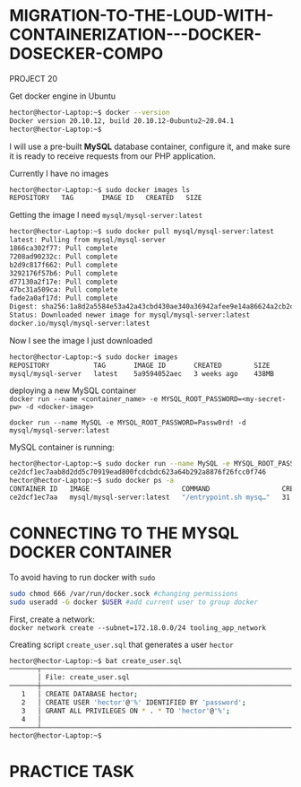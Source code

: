 # MIGRATION-TO-THE-LOUD-WITH-CONTAINERIZATION---DOCKER-DOSECKER-COMPO
PROJECT 20  

Get docker engine in Ubuntu  
``` bash
hector@hector-Laptop:~$ docker --version
Docker version 20.10.12, build 20.10.12-0ubuntu2~20.04.1
hector@hector-Laptop:~$
```




I will use a pre-built **MySQL** database container, configure it, and make sure it is ready to receive requests from our PHP application.  


Currently I have no images
``` bash
hector@hector-Laptop:~$ sudo docker images ls
REPOSITORY   TAG       IMAGE ID   CREATED   SIZE
```
Getting the image I need `mysql/mysql-server:latest`  
``` bash
hector@hector-Laptop:~$ sudo docker pull mysql/mysql-server:latest
latest: Pulling from mysql/mysql-server
1866ca302f77: Pull complete
7208ad90232c: Pull complete
b2d9c817f662: Pull complete
3292176f57b6: Pull complete
d77130a2f17e: Pull complete
47bc31a509ca: Pull complete
fade2a0af17d: Pull complete
Digest: sha256:1a8d2a5584e53a42a43cbd430ae340a36942afee9e14a86624a2cb2d90ce655b
Status: Downloaded newer image for mysql/mysql-server:latest
docker.io/mysql/mysql-server:latest
```

Now I see the image I just downloaded  
``` bash
hector@hector-Laptop:~$ sudo docker images
REPOSITORY           TAG       IMAGE ID       CREATED        SIZE
mysql/mysql-server   latest    5a9594052aec   3 weeks ago    438MB
```


deploying a new MySQL container  
`docker run --name <container_name> -e MYSQL_ROOT_PASSWORD=<my-secret-pw> -d <docker-image>`  

`docker run --name MySQL -e MYSQL_ROOT_PASSWORD=Passw0rd! -d mysql/mysql-server:latest`  


 MySQL container is running:

``` bash
hector@hector-Laptop:~$ sudo docker run --name MySQL -e MYSQL_ROOT_PASSWORD=Passw0rd! -d mysql/mysql-server:latest
ce2dcf1ec7aab8d2dd5c70919ead800fcdcbdc623a64b292a8876f26fcc0f746
hector@hector-Laptop:~$ sudo docker ps -a
CONTAINER ID   IMAGE                       COMMAND                  CREATED          STATUS                             PORTS                       NAMES
ce2dcf1ec7aa   mysql/mysql-server:latest   "/entrypoint.sh mysq…"   31 seconds ago   Up 30 seconds (health: starting)   3306/tcp, 33060-33061/tcp   MySQL
```

# CONNECTING TO THE MYSQL DOCKER CONTAINER
To avoid having to run docker with `sudo`  
``` bash
sudo chmod 666 /var/run/docker.sock #changing permissions
sudo useradd -G docker $USER #add current user to group docker
```




First, create a network:  
`docker network create --subnet=172.18.0.0/24 tooling_app_network`  

Creating script `create_user.sql` that generates a user `hector`  
``` bash
hector@hector-Laptop:~$ bat create_user.sql
───────┬─────────────────────────────────────────────────────────────────────────────────────────────────────────────────────
       │ File: create_user.sql
───────┼───────────────────────────────────────────────────────────────────────────────────────────────────────────────────── 
   1   │ CREATE DATABASE hector;
   2   │ CREATE USER 'hector'@'%' IDENTIFIED BY 'password';
   3   │ GRANT ALL PRIVILEGES ON * . * TO 'hector'@'%';
   4   │
───────┴─────────────────────────────────────────────────────────────────────────────────────────────────────────────────────
hector@hector-Laptop:~$

```








# PRACTICE TASK
